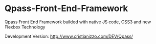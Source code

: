 # Qpass-Front-End-Framework
Qpass Front End Framework builded with native JS code, CSS3 and new Flexbox Technology

Development Version: http://www.cristianizzo.com/DEV/Qpass/
